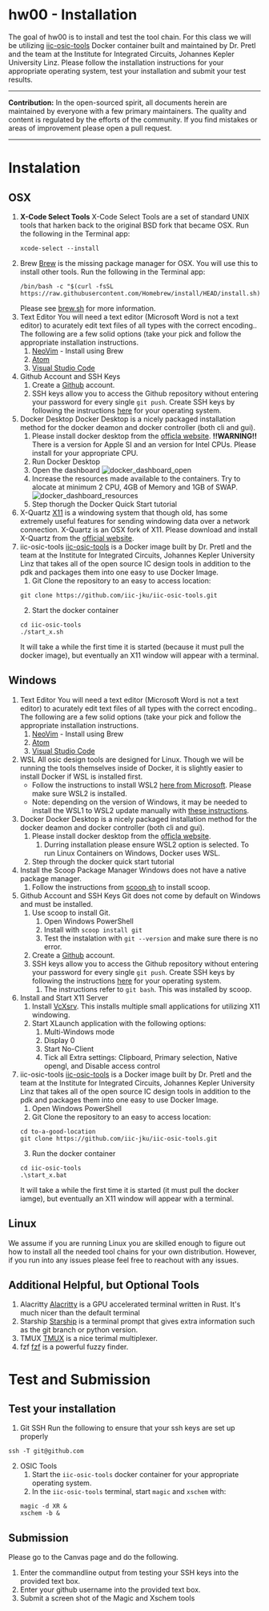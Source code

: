# hw00 - Installation
The goal of hw00 is to install and test the tool chain. For this class we will be utilizing [iic-osic-tools](https://github.com/iic-jku/iic-osic-tools) Docker container built and maintained by Dr. Pretl and the team at the Institute for Integrated Circuits, Johannes Kepler University Linz. Please follow the installation instructions for your appropriate operating system, test your installation and submit your test results.

---

**Contribution:** In the open-sourced spirit, all documents herein are maintained by everyone with a few primary maintainers. The quality and content is regulated by the efforts of the community. If you find mistakes or areas of improvement please open a pull request. 

---

# Instalation 

## OSX
1. **X-Code Select Tools**
    X-Code Select Tools are a set of standard UNIX tools that harken back to the original BSD fork that became OSX.
    Run the following in the Terminal app:
    ```
    xcode-select --install
    ```
2. Brew
    [Brew](https://brew.sh/) is the missing package manager for OSX. You will use this to install other tools. 
    Run the following in the Terminal app:
    ```
    /bin/bash -c "$(curl -fsSL https://raw.githubusercontent.com/Homebrew/install/HEAD/install.sh)"
    ```
    Please see [brew.sh](https://brew.sh/) for more information.
3. Text Editor
You will need a text editor (Microsoft Word is not a text editor) to acurately edit text files of all types with the correct encoding.. The following are a few solid options (take your pick and follow the appropriate installation instructions. 
    1. [NeoVim](https://neovim.io/) - Install using Brew
    2. [Atom](https://atom.io/)
    3. [Visual Studio Code](https://code.visualstudio.com/)
4. Github Account and SSH Keys
    1. Create a [Github](https://github.com/) account. 
    2. SSH keys allow you to access the Github repository without entering your password for every single `git push`. Create SSH keys by following the instructions [here](https://docs.github.com/en/authentication/connecting-to-github-with-ssh/generating-a-new-ssh-key-and-adding-it-to-the-ssh-agent) for your operating system.
5. Docker Desktop
  Docker Desktop is a nicely packaged installation method for the docker deamon and docker controller (both cli and gui). 
    1. Please install docker desktop from the [officla website](https://www.docker.com/products/docker-desktop/). **!!WARNING!!** There is a version for Apple SI and an version for Intel CPUs. Please install for your appropriate CPU. 
    2. Run Docker Desktop
    3. Open the dashboard
    ![docker_dashboard_open](../images/docker_dashboard_open.png)
    4. Increase the resources made available to the containers. Try to alocate at minimum 2 CPU, 4GB of Memory and 1GB of SWAP. 
    ![docker_dashboard_resources](../images/docker_dashboard_resources.png)
    5. Step thorugh the Docker Quick Start tutorial
6. X-Quartz
    [X11](https://en.wikipedia.org/wiki/X_Window_System) is a windowing system that though old, has some extremely useful features for sending windowing data over a network connection. X-Quartz is an OSX fork of X11. Please download and install X-Quartz from the [official website](https://www.xquartz.org/index.html). 
7. iic-osic-tools
    [iic-osic-tools](https://github.com/iic-jku/iic-osic-tools) is a Docker image built by Dr. Pretl and the team at the Institute for Integrated Circuits, Johannes Kepler University Linz that takes all of the open source IC design tools in addition to the pdk and packages them into one easy to use Docker Image. 
    1. Git Clone the repository to an easy to access location:
    ```
    git clone https://github.com/iic-jku/iic-osic-tools.git
    ```
    2. Start the docker container
    ```
    cd iic-osic-tools
    ./start_x.sh
    ```
    It will take a while the first time it is started (because it must pull the docker image), but eventually an X11 window will appear with a terminal.

## Windows
1. Text Editor
  You will need a text editor (Microsoft Word is not a text editor) to acurately edit text files of all types with the correct encoding.. The following are a few solid options (take your pick and follow the appropriate installation instructions. 
    1. [NeoVim](https://neovim.io/) - Install using Brew
    2. [Atom](https://atom.io/)
    3. [Visual Studio Code](https://code.visualstudio.com/)
2. WSL
    All osic design tools are designed for Linux. Though we will be running the tools themselves inside of Docker, it is slightly easier to install Docker if WSL is installed first.
    - Follow the instructions to install WSL2 [here from Microsoft](https://learn.microsoft.com/en-us/windows/wsl/install). Please make sure WSL2 is installed.
    - Note: depending on the version of Windows, it may be needed to install the WSL1 to WSL2 update manually with [these instructions](https://learn.microsoft.com/en-us/windows/wsl/install-manual#step-4---download-the-linux-kernel-update-package).
3. Docker
    Docker Desktop is a nicely packaged installation method for the docker deamon and docker controller (both cli and gui). 
    1. Please install docker desktop from the [officla website](https://www.docker.com/products/docker-desktop/). 
        1. Durring installation please ensure WSL2 option is selected. To run Linux Containers on Windows, Docker uses WSL. 
    2. Step through the docker quick start tutorial
4. Install the Scoop Package Manager
  Windows does not have a native package manager. 
    1. Follow the instructions from [scoop.sh](https://scoop.sh/) to install scoop.
5. Github Account and SSH Keys
    Git does not come by default on Windows and must be installed. 
    1. Use scoop to install Git. 
        1. Open Windows PowerShell
        2. Install with `scoop install git`
        3. Test the instalation with `git --version` and make sure there is no error.
    2. Create a [Github](https://github.com/) account. 
    3. SSH keys allow you to access the Github repository without entering your password for every single `git push`. Create SSH keys by following the instructions [here](https://docs.github.com/en/authentication/connecting-to-github-with-ssh/generating-a-new-ssh-key-and-adding-it-to-the-ssh-agent) for your operating system.
        1. The instructions refer to `git bash`. This was installed by scoop. 
6. Install and Start X11 Server 
    1. Install [VcXsrv](https://sourceforge.net/projects/vcxsrv/). This installs multiple small applications for utilizing X11 windowing.
    2. Start XLaunch application with the following options:
        1. Multi-Windows mode
        2. Display 0
        3. Start No-Client
        4. Tick all Extra settings: Clipboard, Primary selection, Native opengl, and Disable access control
7. iic-osic-tools
      [iic-osic-tools](https://github.com/iic-jku/iic-osic-tools) is a Docker image built by Dr. Pretl and the team at the Institute for Integrated Circuits, Johannes Kepler University Linz that takes all of the open source IC design tools in addition to the pdk and packages them into one easy to use Docker Image. 
      1. Open Windows PowerShell
      2. Git Clone the repository to an easy to access location:
      ```
      cd to-a-good-location
      git clone https://github.com/iic-jku/iic-osic-tools.git
      ```
      3. Run the docker container
      ```
      cd iic-osic-tools
      .\start_x.bat
      ```
      It will take a while the first time it is started (it must pull the docker iamge), but eventually an X11 window will appear with a terminal.


## Linux
We assume if you are running Linux you are skilled enough to figure out how to install all the needed tool chains for your own distribution. However, if you run into any issues please feel free to reachout with any issues.


## Additional Helpful, but Optional Tools
1. Alacritty
[Alacritty](https://github.com/alacritty/alacritty) is a GPU accelerated terminal written in Rust. It's much nicer than the default terminal 
2. Starship 
[Starship](https://starship.rs/) is a terminal prompt that gives extra information such as the git branch or python version.
3. TMUX
[TMUX](https://github.com/tmux/tmux/wiki) is a nice terimal multiplexer. 
4. fzf
[fzf](https://github.com/junegunn/fzf) is a powerful fuzzy finder. 


# Test and Submission
## Test your installation
1. Git SSH
Run the following to ensure that your ssh keys are set up properly
```
ssh -T git@github.com
```
2. OSIC Tools
    1. Start the `iic-osic-tools` docker container for your appropriate operating system.
    2. In the `iic-osic-tools` terminal, start `magic` and `xschem` with:
    ```
    magic -d XR &
    xschem -b &
    ```

## Submission
Please go to the Canvas page and do the following.
1. Enter the commandline output from testing your SSH keys into the provided text box.
2. Enter your github username into the provided text box.
3. Submit a screen shot of the Magic and Xschem tools



